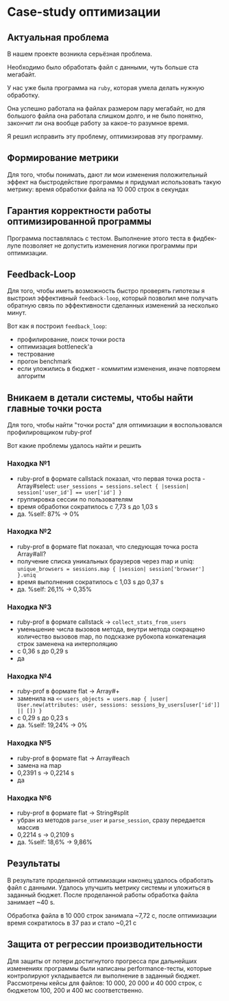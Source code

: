 # Case-study оптимизации

## Актуальная проблема
В нашем проекте возникла серьёзная проблема.

Необходимо было обработать файл с данными, чуть больше ста мегабайт.

У нас уже была программа на `ruby`, которая умела делать нужную обработку.

Она успешно работала на файлах размером пару мегабайт, но для большого файла она работала слишком долго, и не было понятно, закончит ли она вообще работу за какое-то разумное время.

Я решил исправить эту проблему, оптимизировав эту программу.

## Формирование метрики
Для того, чтобы понимать, дают ли мои изменения положительный эффект на быстродействие программы я придумал использовать такую метрику: время обработки файла на 10 000 строк в секундах

## Гарантия корректности работы оптимизированной программы
Программа поставлялась с тестом. Выполнение этого теста в фидбек-лупе позволяет не допустить изменения логики программы при оптимизации.

## Feedback-Loop
Для того, чтобы иметь возможность быстро проверять гипотезы я выстроил эффективный `feedback-loop`, который позволил мне получать обратную связь по эффективности сделанных изменений за несколько минут.

Вот как я построил `feedback_loop`:
- профилирование, поиск точки роста
- оптимизация bottleneck'а
- тестрование
- прогон benchmark
- если уложились в бюджет - коммитим изменения, иначе повторяем алгоритм

## Вникаем в детали системы, чтобы найти главные точки роста
Для того, чтобы найти "точки роста" для оптимизации я воспользовался профилировщиком ruby-prof

Вот какие проблемы удалось найти и решить

### Находка №1
- ruby-prof в формате callstack показал, что первая точка роста - Array#select:
`user_sessions = sessions.select { |session| session['user_id'] == user['id'] }`
- группировка сессии по пользователям
- время обработки сократилось с 7,73 s до 1,03 s
- да. %self: 87% -> 0%

### Находка №2
- ruby-prof в формате flat показал, что следующая точка роста Array#all?
- получение списка уникальных браузеров через map и uniq:
`unique_browsers = sessions.map { |session| session['browser'] }.uniq`
- время выполнения сократилось с 1,03 s до 0,37 s
- да. %self: 26,1% -> 0,35%

### Находка №3
- ruby-prof в формате callstack -> `collect_stats_from_users`
- уменьшение числа вызовов метода, внутри метода сокращено количество вызовов map, по подсказке рубокопа конкатенация строк заменена на интерполяцию
- с 0,36 s до 0,29 s
- да

### Находка №4
- ruby-prof в формате flat -> Array#+
- заменила на `<<`
`users_objects = users.map { |user| User.new(attributes: user, sessions: sessions_by_users[user['id']] || []) }`
- c 0,29 s до 0,23 s
- да. %self: 19,24% -> 0%

### Находка №5
- ruby-prof в формате flat -> Array#each
- замена на map
- 0,2391 s -> 0,2214 s
- да

### Находка №6
- ruby-prof в формате flat -> String#split
- убран из методов `parse_user` и `parse_session`, сразу передается массив
- 0,2214 s -> 0,2109 s
- да. %self: 18,6% -> 9,86%

## Результаты
В результате проделанной оптимизации наконец удалось обработать файл с данными.
Удалось улучшить метрику системы и уложиться в заданный бюджет. После проделанной работы обработка файла занимает ~40 s.

Обработка файла в 10 000 строк занимала ~7,72 с, после оптимизации время сократилось в 37 раз и стало ~0,21 с 

## Защита от регрессии производительности
Для защиты от потери достигнутого прогресса при дальнейших изменениях программы были написаны performance-тесты, которые контролируют укладывается ли выполнение в заданный бюджет. Рассмотрены кейсы для файлов: 10 000, 20 000 и 40 000 строк, с бюджетом 100, 200 и 400 мс соответственно.

